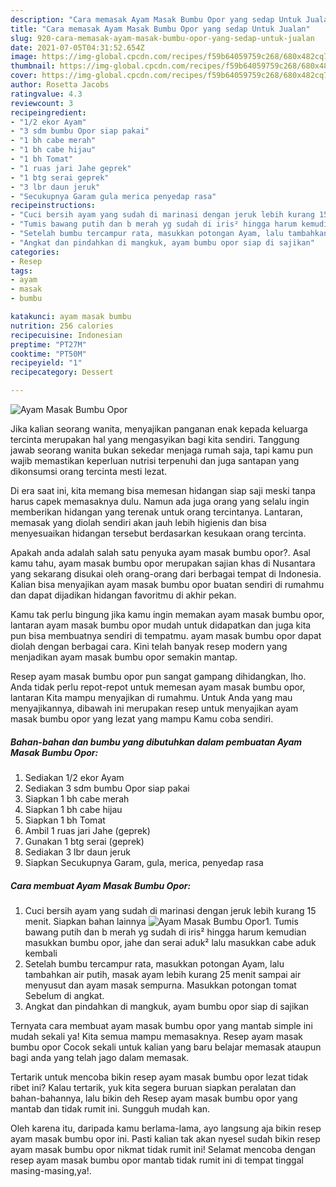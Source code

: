 ```yaml
---
description: "Cara memasak Ayam Masak Bumbu Opor yang sedap Untuk Jualan"
title: "Cara memasak Ayam Masak Bumbu Opor yang sedap Untuk Jualan"
slug: 920-cara-memasak-ayam-masak-bumbu-opor-yang-sedap-untuk-jualan
date: 2021-07-05T04:31:52.654Z
image: https://img-global.cpcdn.com/recipes/f59b64059759c268/680x482cq70/ayam-masak-bumbu-opor-foto-resep-utama.jpg
thumbnail: https://img-global.cpcdn.com/recipes/f59b64059759c268/680x482cq70/ayam-masak-bumbu-opor-foto-resep-utama.jpg
cover: https://img-global.cpcdn.com/recipes/f59b64059759c268/680x482cq70/ayam-masak-bumbu-opor-foto-resep-utama.jpg
author: Rosetta Jacobs
ratingvalue: 4.3
reviewcount: 3
recipeingredient:
- "1/2 ekor Ayam"
- "3 sdm bumbu Opor siap pakai"
- "1 bh cabe merah"
- "1 bh cabe hijau"
- "1 bh Tomat"
- "1 ruas jari Jahe geprek"
- "1 btg serai geprek"
- "3 lbr daun jeruk"
- "Secukupnya Garam gula merica penyedap rasa"
recipeinstructions:
- "Cuci bersih ayam yang sudah di marinasi dengan jeruk lebih kurang 15 menit. Siapkan bahan lainnya"
- "Tumis bawang putih dan b merah yg sudah di iris² hingga harum kemudian masukkan bumbu opor, jahe dan serai aduk² lalu masukkan cabe aduk kembali"
- "Setelah bumbu tercampur rata, masukkan potongan Ayam, lalu tambahkan air putih, masak ayam lebih kurang 25 menit sampai air menyusut dan ayam masak sempurna. Masukkan potongan tomat Sebelum di angkat."
- "Angkat dan pindahkan di mangkuk, ayam bumbu opor siap di sajikan"
categories:
- Resep
tags:
- ayam
- masak
- bumbu

katakunci: ayam masak bumbu 
nutrition: 256 calories
recipecuisine: Indonesian
preptime: "PT27M"
cooktime: "PT50M"
recipeyield: "1"
recipecategory: Dessert

---
```



![Ayam Masak Bumbu Opor](https://img-global.cpcdn.com/recipes/f59b64059759c268/680x482cq70/ayam-masak-bumbu-opor-foto-resep-utama.jpg)

Jika kalian seorang wanita, menyajikan panganan enak kepada keluarga tercinta merupakan hal yang mengasyikan bagi kita sendiri. Tanggung jawab seorang  wanita bukan sekedar menjaga rumah saja, tapi kamu pun wajib memastikan keperluan nutrisi terpenuhi dan juga santapan yang dikonsumsi orang tercinta mesti lezat.

Di era  saat ini, kita memang bisa memesan hidangan siap saji meski tanpa harus capek memasaknya dulu. Namun ada juga orang yang selalu ingin memberikan hidangan yang terenak untuk orang tercintanya. Lantaran, memasak yang diolah sendiri akan jauh lebih higienis dan bisa menyesuaikan hidangan tersebut berdasarkan kesukaan orang tercinta. 



Apakah anda adalah salah satu penyuka ayam masak bumbu opor?. Asal kamu tahu, ayam masak bumbu opor merupakan sajian khas di Nusantara yang sekarang disukai oleh orang-orang dari berbagai tempat di Indonesia. Kalian bisa menyajikan ayam masak bumbu opor buatan sendiri di rumahmu dan dapat dijadikan hidangan favoritmu di akhir pekan.

Kamu tak perlu bingung jika kamu ingin memakan ayam masak bumbu opor, lantaran ayam masak bumbu opor mudah untuk didapatkan dan juga kita pun bisa membuatnya sendiri di tempatmu. ayam masak bumbu opor dapat diolah dengan berbagai cara. Kini telah banyak resep modern yang menjadikan ayam masak bumbu opor semakin mantap.

Resep ayam masak bumbu opor pun sangat gampang dihidangkan, lho. Anda tidak perlu repot-repot untuk memesan ayam masak bumbu opor, lantaran Kita mampu menyajikan di rumahmu. Untuk Anda yang mau menyajikannya, dibawah ini merupakan resep untuk menyajikan ayam masak bumbu opor yang lezat yang mampu Kamu coba sendiri.

<!--inarticleads1-->

##### Bahan-bahan dan bumbu yang dibutuhkan dalam pembuatan Ayam Masak Bumbu Opor:

1. Sediakan 1/2 ekor Ayam
1. Sediakan 3 sdm bumbu Opor siap pakai
1. Siapkan 1 bh cabe merah
1. Siapkan 1 bh cabe hijau
1. Siapkan 1 bh Tomat
1. Ambil 1 ruas jari Jahe (geprek)
1. Gunakan 1 btg serai (geprek)
1. Sediakan 3 lbr daun jeruk
1. Siapkan Secukupnya Garam, gula, merica, penyedap rasa




<!--inarticleads2-->

##### Cara membuat Ayam Masak Bumbu Opor:

1. Cuci bersih ayam yang sudah di marinasi dengan jeruk lebih kurang 15 menit. Siapkan bahan lainnya
<img src="https://img-global.cpcdn.com/steps/c085dccf7b068416/160x128cq70/ayam-masak-bumbu-opor-langkah-memasak-1-foto.jpg" alt="Ayam Masak Bumbu Opor">1. Tumis bawang putih dan b merah yg sudah di iris² hingga harum kemudian masukkan bumbu opor, jahe dan serai aduk² lalu masukkan cabe aduk kembali
1. Setelah bumbu tercampur rata, masukkan potongan Ayam, lalu tambahkan air putih, masak ayam lebih kurang 25 menit sampai air menyusut dan ayam masak sempurna. Masukkan potongan tomat Sebelum di angkat.
1. Angkat dan pindahkan di mangkuk, ayam bumbu opor siap di sajikan




Ternyata cara membuat ayam masak bumbu opor yang mantab simple ini mudah sekali ya! Kita semua mampu memasaknya. Resep ayam masak bumbu opor Cocok sekali untuk kalian yang baru belajar memasak ataupun bagi anda yang telah jago dalam memasak.

Tertarik untuk mencoba bikin resep ayam masak bumbu opor lezat tidak ribet ini? Kalau tertarik, yuk kita segera buruan siapkan peralatan dan bahan-bahannya, lalu bikin deh Resep ayam masak bumbu opor yang mantab dan tidak rumit ini. Sungguh mudah kan. 

Oleh karena itu, daripada kamu berlama-lama, ayo langsung aja bikin resep ayam masak bumbu opor ini. Pasti kalian tak akan nyesel sudah bikin resep ayam masak bumbu opor nikmat tidak rumit ini! Selamat mencoba dengan resep ayam masak bumbu opor mantab tidak rumit ini di tempat tinggal masing-masing,ya!.

